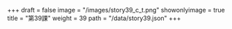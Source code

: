 +++
draft = false 
image = "/images/story39_c_t.png" 
showonlyimage = true 
title = "第39課" 
weight = 39 
path = "/data/story39.json" 
+++
